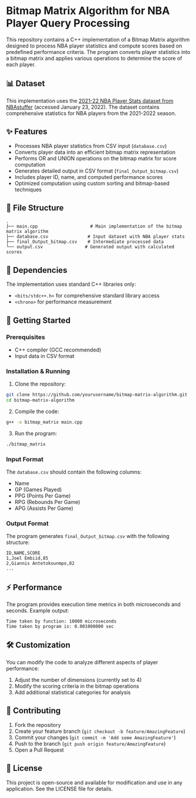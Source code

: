 # Bitmap Matrix Algorithm for NBA Player Query Processing

This repository contains a C++ implementation of a Bitmap Matrix algorithm designed to process NBA player statistics and compute scores based on predefined performance criteria. The program converts player statistics into a bitmap matrix and applies various operations to determine the score of each player.

## 📊 Dataset

This implementation uses the [2021-22 NBA Player Stats dataset from NBAstuffer](https://www.nbastuffer.com/2021-2022-nba-player-stats/) (accessed January 23, 2022). The dataset contains comprehensive statistics for NBA players from the 2021-2022 season.

## ✨ Features

- Processes NBA player statistics from CSV input (`database.csv`)
- Converts player data into an efficient bitmap matrix representation
- Performs OR and UNION operations on the bitmap matrix for score computation
- Generates detailed output in CSV format (`final_Output_bitmap.csv`)
- Includes player ID, name, and computed performance scores
- Optimized computation using custom sorting and bitmap-based techniques

## 📁 File Structure

```
.
├── main.cpp                    # Main implementation of the bitmap matrix algorithm
├── database.csv               # Input dataset with NBA player stats
├── final_Output_bitmap.csv    # Intermediate processed data
└── output.csv                # Generated output with calculated scores 
```

## 🔧 Dependencies

The implementation uses standard C++ libraries only:
- `<bits/stdc++.h>` for comprehensive standard library access
- `<chrono>` for performance measurement

## 🚀 Getting Started

### Prerequisites

- C++ compiler (GCC recommended)
- Input data in CSV format

### Installation & Running

1. Clone the repository:
```bash
git clone https://github.com/yourusername/bitmap-matrix-algorithm.git
cd bitmap-matrix-algorithm
```

2. Compile the code:
```bash
g++ -o bitmap_matrix main.cpp
```

3. Run the program:
```bash
./bitmap_matrix
```

### Input Format

The `database.csv` should contain the following columns:
- Name
- GP (Games Played)
- PPG (Points Per Game)
- RPG (Rebounds Per Game)
- APG (Assists Per Game)

### Output Format

The program generates `final_Output_bitmap.csv` with the following structure:

```csv
ID,NAME,SCORE
1,Joel Embiid,85
2,Giannis Antetokounmpo,82
...
```

## ⚡ Performance

The program provides execution time metrics in both microseconds and seconds. Example output:

```
Time taken by function: 10000 microseconds
Time taken by program is: 0.001000000 sec
```

## 🛠️ Customization

You can modify the code to analyze different aspects of player performance:

1. Adjust the number of dimensions (currently set to 4)
2. Modify the scoring criteria in the bitmap operations
3. Add additional statistical categories for analysis

## 📝 Contributing

1. Fork the repository
2. Create your feature branch (`git checkout -b feature/AmazingFeature`)
3. Commit your changes (`git commit -m 'Add some AmazingFeature'`)
4. Push to the branch (`git push origin feature/AmazingFeature`)
5. Open a Pull Request

## 📄 License

This project is open-source and available for modification and use in any application. See the LICENSE file for details.

